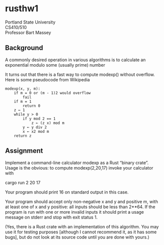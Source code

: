 # rusthw1

Portland State University  
CS410/510  
Professor Bart Massey

## Background

A commonly desired operation in various algorithms is to calculate an exponential modulo some (usually prime) number

It turns out that there is a fast way to compute modexp() without overflow. Here is some pseudocode from Wikipedia


    modexp(x, y, m):
        if m = 0 or (m - 1)2 would overflow
            fail
        if m = 1
            return 0
        z ← 1
        while y > 0
            if y mod 2 == 1
                z ← (z x) mod m
            y ← y div 2
            x ← x2 mod m
        return z

## Assignment

Implement a command-line calculator modexp as a Rust “binary crate”. Usage is the obvious: to compute modexp(2,20,17) invoke your calculator with

cargo run 2 20 17

Your program should print 16 on standard output in this case.

Your program should accept only non-negative x and y and positive m, with at least one of x and y positive: all inputs should be less than 2**64. If the program is run with one or more invalid inputs it should print a usage message on stderr and stop with exit status 1.

(Yes, there is a Rust crate with an implementation of this algorithm. You may use it for testing purposes [although I cannot recommend it, as it has some bugs], but do not look at its source code until you are done with yours.)
